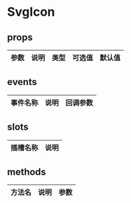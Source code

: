 # SvgIcon

## props

|          参数          |                               说明                                |      类型       |                 可选值                  |  默认值   |
| :--------------------: | :---------------------------------------------------------------: | :-------------: | :-------------------------------------: | :-------: |


## events

| 事件名称  |             说明             |                      回调参数                      |
| :-------: | :--------------------------: | :------------------------------------------------: |

## slots

|    插槽名称     |                   说明                   |
| :-------------: | :--------------------------------------: |

## methods

|   方法名    |     说明     | 参数 |
| :---------: | :----------: | :--: |
